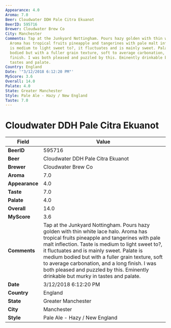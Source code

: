 ```yaml
---
Appearance: 4.0
Aroma: 7.0
Beer: Cloudwater DDH Pale Citra Ekuanot
BeerID: 595716
Brewer: Cloudwater Brew Co
City: Manchester
Comments: Tap at the Junkyard Nottingham. Pours hazy golden with thin white lace halo.
  Aroma has tropical fruits pineapple and tangerines with pale malt inflection. Taste
  is medium to light sweet to?, it fluctuates and is mainly sweet. Palate is medium
  bodied but with a fuller grain texture, soft to average carbonation, and a long
  finish. I was both pleased and puzzled by this. Eminently drinkable but murky in
  tastes and palate.
Country: England
Date: '"3/12/2018 6:12:20 PM"'
MyScore: 3.6
Overall: 14.0
Palate: 4.0
State: Greater Manchester
Style: Pale Ale - Hazy / New England
Taste: 7.0
---
```


# Cloudwater DDH Pale Citra Ekuanot

| Field         | Value |
|---------------|-------|
| **BeerID** | 595716 |
| **Beer** | Cloudwater DDH Pale Citra Ekuanot |
| **Brewer** | Cloudwater Brew Co |
| **Aroma** | 7.0 |
| **Appearance** | 4.0 |
| **Taste** | 7.0 |
| **Palate** | 4.0 |
| **Overall** | 14.0 |
| **MyScore** | 3.6 |
| **Comments** | Tap at the Junkyard Nottingham. Pours hazy golden with thin white lace halo. Aroma has tropical fruits pineapple and tangerines with pale malt inflection. Taste is medium to light sweet to?, it fluctuates and is mainly sweet. Palate is medium bodied but with a fuller grain texture, soft to average carbonation, and a long finish. I was both pleased and puzzled by this. Eminently drinkable but murky in tastes and palate. |
| **Date** | 3/12/2018 6:12:20 PM |
| **Country** | England |
| **State** | Greater Manchester |
| **City** | Manchester |
| **Style** | Pale Ale - Hazy / New England |
